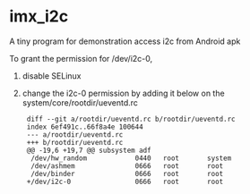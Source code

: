 # imx_i2c

A tiny program for demonstration access i2c from Android apk

To grant the permission for /dev/i2c-0,

1. disable SELinux
2. change the i2c-0 permission by adding it below on the system/core/rootdir/ueventd.rc

		diff --git a/rootdir/ueventd.rc b/rootdir/ueventd.rc
		index 6ef491c..66f8a4e 100644
		--- a/rootdir/ueventd.rc
		+++ b/rootdir/ueventd.rc
		@@ -19,6 +19,7 @@ subsystem adf
		 /dev/hw_random            0440   root       system
		 /dev/ashmem               0666   root       root
		 /dev/binder               0666   root       root
		+/dev/i2c-0                0666   root       root

